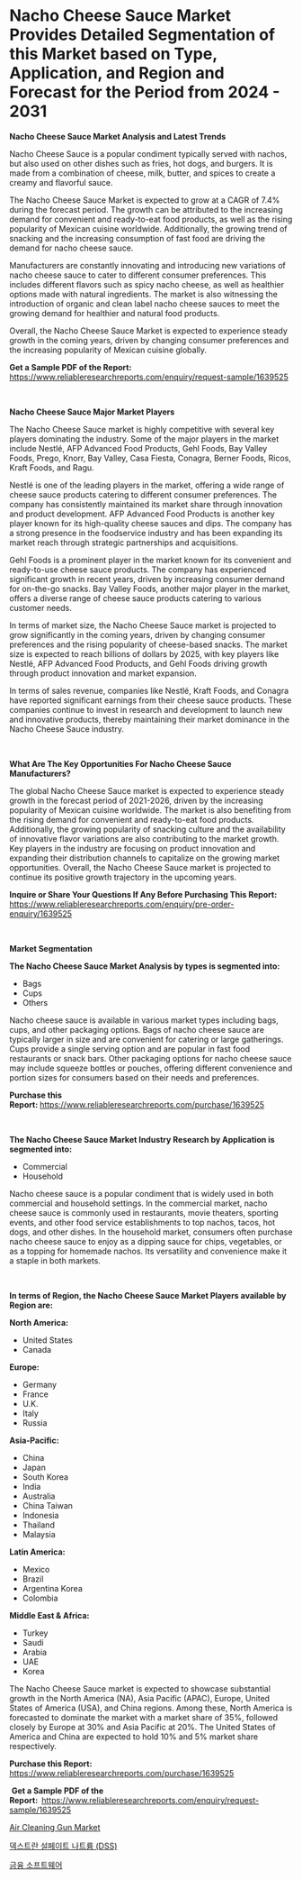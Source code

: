 <p><h1>Nacho Cheese Sauce Market Provides Detailed Segmentation of this Market based on Type, Application, and Region and Forecast for the Period from 2024 - 2031</h1></p><p><strong>Nacho Cheese Sauce Market Analysis and Latest Trends</strong></p>
<p><p>Nacho Cheese Sauce is a popular condiment typically served with nachos, but also used on other dishes such as fries, hot dogs, and burgers. It is made from a combination of cheese, milk, butter, and spices to create a creamy and flavorful sauce.</p><p>The Nacho Cheese Sauce Market is expected to grow at a CAGR of 7.4% during the forecast period. The growth can be attributed to the increasing demand for convenient and ready-to-eat food products, as well as the rising popularity of Mexican cuisine worldwide. Additionally, the growing trend of snacking and the increasing consumption of fast food are driving the demand for nacho cheese sauce.</p><p>Manufacturers are constantly innovating and introducing new variations of nacho cheese sauce to cater to different consumer preferences. This includes different flavors such as spicy nacho cheese, as well as healthier options made with natural ingredients. The market is also witnessing the introduction of organic and clean label nacho cheese sauces to meet the growing demand for healthier and natural food products.</p><p>Overall, the Nacho Cheese Sauce Market is expected to experience steady growth in the coming years, driven by changing consumer preferences and the increasing popularity of Mexican cuisine globally.</p></p>
<p><strong>Get a Sample PDF of the Report:&nbsp;</strong> <a href="https://www.reliableresearchreports.com/enquiry/request-sample/1639525">https://www.reliableresearchreports.com/enquiry/request-sample/1639525</a></p>
<p>&nbsp;</p>
<p><strong>Nacho Cheese Sauce Major Market Players</strong></p>
<p><p>The Nacho Cheese Sauce market is highly competitive with several key players dominating the industry. Some of the major players in the market include Nestlé, AFP Advanced Food Products, Gehl Foods, Bay Valley Foods, Prego, Knorr, Bay Valley, Casa Fiesta, Conagra, Berner Foods, Ricos, Kraft Foods, and Ragu.</p><p>Nestlé is one of the leading players in the market, offering a wide range of cheese sauce products catering to different consumer preferences. The company has consistently maintained its market share through innovation and product development. AFP Advanced Food Products is another key player known for its high-quality cheese sauces and dips. The company has a strong presence in the foodservice industry and has been expanding its market reach through strategic partnerships and acquisitions.</p><p>Gehl Foods is a prominent player in the market known for its convenient and ready-to-use cheese sauce products. The company has experienced significant growth in recent years, driven by increasing consumer demand for on-the-go snacks. Bay Valley Foods, another major player in the market, offers a diverse range of cheese sauce products catering to various customer needs.</p><p>In terms of market size, the Nacho Cheese Sauce market is projected to grow significantly in the coming years, driven by changing consumer preferences and the rising popularity of cheese-based snacks. The market size is expected to reach billions of dollars by 2025, with key players like Nestlé, AFP Advanced Food Products, and Gehl Foods driving growth through product innovation and market expansion.</p><p>In terms of sales revenue, companies like Nestlé, Kraft Foods, and Conagra have reported significant earnings from their cheese sauce products. These companies continue to invest in research and development to launch new and innovative products, thereby maintaining their market dominance in the Nacho Cheese Sauce industry.</p></p>
<p>&nbsp;</p>
<p><strong>What Are The Key Opportunities For Nacho Cheese Sauce Manufacturers?</strong></p>
<p><p>The global Nacho Cheese Sauce market is expected to experience steady growth in the forecast period of 2021-2026, driven by the increasing popularity of Mexican cuisine worldwide. The market is also benefiting from the rising demand for convenient and ready-to-eat food products. Additionally, the growing popularity of snacking culture and the availability of innovative flavor variations are also contributing to the market growth. Key players in the industry are focusing on product innovation and expanding their distribution channels to capitalize on the growing market opportunities. Overall, the Nacho Cheese Sauce market is projected to continue its positive growth trajectory in the upcoming years.</p></p>
<p><strong>Inquire or Share Your Questions If Any Before Purchasing This Report:</strong> <a href="https://www.reliableresearchreports.com/enquiry/pre-order-enquiry/1639525">https://www.reliableresearchreports.com/enquiry/pre-order-enquiry/1639525</a></p>
<p>&nbsp;</p>
<p><strong>Market Segmentation</strong></p>
<p><strong>The Nacho Cheese Sauce Market Analysis by types is segmented into:</strong></p>
<p><ul><li>Bags</li><li>Cups</li><li>Others</li></ul></p>
<p><p>Nacho cheese sauce is available in various market types including bags, cups, and other packaging options. Bags of nacho cheese sauce are typically larger in size and are convenient for catering or large gatherings. Cups provide a single serving option and are popular in fast food restaurants or snack bars. Other packaging options for nacho cheese sauce may include squeeze bottles or pouches, offering different convenience and portion sizes for consumers based on their needs and preferences.</p></p>
<p><strong>Purchase this Report:&nbsp;</strong><a href="https://www.reliableresearchreports.com/purchase/1639525">https://www.reliableresearchreports.com/purchase/1639525</a></p>
<p>&nbsp;</p>
<p><strong>The Nacho Cheese Sauce Market Industry Research by Application is segmented into:</strong></p>
<p><ul><li>Commercial</li><li>Household</li></ul></p>
<p><p>Nacho cheese sauce is a popular condiment that is widely used in both commercial and household settings. In the commercial market, nacho cheese sauce is commonly used in restaurants, movie theaters, sporting events, and other food service establishments to top nachos, tacos, hot dogs, and other dishes. In the household market, consumers often purchase nacho cheese sauce to enjoy as a dipping sauce for chips, vegetables, or as a topping for homemade nachos. Its versatility and convenience make it a staple in both markets.</p></p>
<p>&nbsp;</p>
<p><strong>In terms of Region, the Nacho Cheese Sauce Market Players available by Region are:</strong></p>
<p>
    <p> <strong> North America: </strong>
        <ul>
            <li>United States</li>
            <li>Canada</li>
        </ul>
        </p> 
    <p> <strong> Europe: </strong>
        <ul>
            <li>Germany</li>
            <li>France</li>
            <li>U.K.</li>
            <li>Italy</li>
            <li>Russia</li>
        </ul>
        </p> 
    <p> <strong> Asia-Pacific: </strong>
        <ul>
            <li>China</li>
            <li>Japan</li>
            <li>South Korea</li>
            <li>India</li>
            <li>Australia</li>
            <li>China Taiwan</li>
            <li>Indonesia</li>
            <li>Thailand</li>
            <li>Malaysia</li>
        </ul>
        </p> 
    <p> <strong> Latin America: </strong>
        <ul>
            <li>Mexico</li>
            <li>Brazil</li>
            <li>Argentina Korea</li>
            <li>Colombia</li>
        </ul>
        </p> 
    <p> <strong> Middle East & Africa: </strong>
        <ul>
            <li>Turkey</li>
            <li>Saudi</li>
            <li>Arabia</li>
            <li>UAE</li>
            <li>Korea</li>
        </ul>
    </p>
    </p>
<p><p>The Nacho Cheese Sauce market is expected to showcase substantial growth in the North America (NA), Asia Pacific (APAC), Europe, United States of America (USA), and China regions. Among these, North America is forecasted to dominate the market with a market share of 35%, followed closely by Europe at 30% and Asia Pacific at 20%. The United States of America and China are expected to hold 10% and 5% market share respectively.</p></p>
<p><strong>Purchase this Report: </strong><a href="https://www.reliableresearchreports.com/purchase/1639525">https://www.reliableresearchreports.com/purchase/1639525</a></p>
<p>&nbsp;<strong>Get a Sample PDF of the Report:&nbsp;&nbsp;</strong><a href="https://www.reliableresearchreports.com/enquiry/request-sample/1639525">https://www.reliableresearchreports.com/enquiry/request-sample/1639525</a></p>
<p><strong></strong></p>
<p><p><a href="https://github.com/Airanohannonzb68e5pb53oc1/Market-Research-Report-List-1/blob/main/air-cleaning-gun-market.md">Air Cleaning Gun Market</a></p><p><a href="https://github.com/JeromeRtyau89966/Market-Research-Report-List-1/blob/main/46272855210.md">덱스트란 설페이트 나트륨 (DSS)</a></p><p><a href="https://github.com/TimmyMann6767/Market-Research-Report-List-1/blob/main/69648535209.md">금융 소프트웨어</a></p></p>